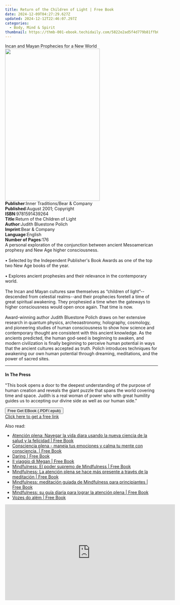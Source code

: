 ```yaml
---
title: Return of the Children of Light | Free Book
date: 2024-12-09T04:27:29.627Z
updated: 2024-12-12T22:46:07.297Z
categories:
  - Body, Mind & Spirit
thumbnail: https://thmb-001-ebook.techidaily.com/5822e2ad5f4d779b81ffb04381164fb81bc45a8ca133a3f991a1f8a846f644c8.jpg
---
```

<main id="book-container">
  <div class="flex flex-col">
    <div class="book-brief flex-1 py-6 px-4 sm:p-6 md:py-10 md:px-8">
      <!-- brief-->
      <div class="book-brief-main">
        Incan and Mayan Prophecies for a New World
      </div>
    </div>
    <div
      class="book-meta-info flex-1 grid gap-4 col-start-1 col-end-3 row-start-1 sm:mb-6 sm:grid-cols-4 lg:gap-6 lg:col-start-2 lg:row-end-6 lg:row-span-6 lg:mb-0"
    >
      <div
        class="book-meta-info-left place-content-center mt-4 p-4 text-sm leading-6 col-start-2 col-span-2 dark:text-slate-400"
      >
        <img
          class="w-full h-500 object-cover rounded-lg sm:h-255 sm:col-span-2 lg:col-span-full"
          src="https://img-001-ebook.techidaily.com/7b24a84e34f70da2b951db76552c36d9eb56bc3953d2b8fe0a6e94802e8c26a0.jpg"
          alt=""
          width="312"
          height="500"
        />
      </div>
      <div
        class="book-meta-info-right mt-2 col-start-1 row-start-2 col-span-3 self-center"
      >
        <!-- meta data  -->
        <div class="flex flex-col px-4 md:px-8">
          <div class="flex-1">
            <strong>Publisher</strong>:<span class="px-2"
              >Inner Traditions/Bear &amp; Company</span
            >
          </div>
          <div class="flex-1">
            <strong>Published</strong>:<span class="px-2"
              >August 2001; Copyright</span
            >
          </div>
          <div class="flex-1">
            <strong>ISBN</strong>:<span class="px-2">9781591439264</span>
          </div>
          <div class="flex-1">
            <strong>Title</strong>:<span class="px-2"
              >Return of the Children of Light</span
            >
          </div>
          <div class="flex-1">
            <strong>Author</strong>:<span class="px-2"
              >Judith Bluestone Polich</span
            >
          </div>
          <div class="flex-1">
            <strong>Imprint</strong>:<span class="px-2"
              >Bear &amp; Company</span
            >
          </div>
          <div class="flex-1">
            <strong>Language</strong>:<span class="px-2">English</span>
          </div>
          <div class="flex-1">
            <strong>Number of Pages</strong>:<span class="px-2">176</span>
          </div>
        </div>
      </div>
    </div>
    <div class="book-description flex-1 py-6 px-4 sm:p-6 md:py-10 md:px-8">
      <div class="book-description-main">
        <div accordion-content="" id="description">
          A personal exploration of the conjunction between ancient Mesoamerican
          prophesy and New Age higher consciousness. <br />
          <br />• Selected by the Independent Publisher's Book Awards as one of
          the top two New Age books of the year. <br />
          <br />• Explores ancient prophesies and their relevance in the
          contemporary world. <br />
          <br />The Incan and Mayan cultures saw themselves as “children of
          light”--descended from celestial realms--and their prophecies foretell
          a time of great spiritual awakening. They prophesied a time when the
          gateways to higher consciousness would open once again. That time is
          now. <br />
          <br />Award-winning author Judith Bluestone Polich draws on her
          extensive research in quantum physics, archeoastronomy, holography,
          cosmology, and pioneering studies of human consciousness to show how
          science and contemporary thought are consistent with this ancient
          knowledge. As the ancients predicted, the human god-seed is beginning
          to awaken, and modern civilization is finally beginning to perceive
          human potential in ways that the ancient cultures accepted as truth.
          Polich introduces techniques for awakening our own human potential
          through dreaming, meditations, and the power of sacred sites.
        </div>
        <div class="accordion-fader"></div>
      </div>
    </div>
    <div class="book-excerpts flex-1 py-6 px-4 sm:p-6 md:py-10 md:px-8">
      <!-- excerpts-->
      <div class="book-excerpts-main">
        <hr />
        <h4 class="placeholder placeholder-heading">
          <span>In The Press</span>
        </h4>
        <p>
          "This book opens a door to the deepest understanding of the purpose of
          human creation and reveals the giant puzzle that spans the world
          covering time and space. Judith is a real woman of power who with
          great humility guides us to accepting our divine side as well as our
          human side."
        </p>
      </div>
    </div>
    <div
      class="book-about-author flex-1 py-6 px-4 sm:p-6 md:py-10 md:px-8"
    ></div>
    <div class="book-free-get flex-1 py-6 px-4 sm:p-6 md:py-10 md:px-8">
      <button
        id="btn-free-get"
        class="bg-blue-500 hover:bg-blue-700 text-white font-bold py-2 px-4 rounded"
      >
        Free Get EBook (.PDF/.epub)
      </button>
      <div id="countdown-display" class="px-2 text-lg mt-2"></div>
      <a
        id="free-link"
        class="hidden bg-blue-500 hover:bg-blue-700 text-white font-bold py-2 px-4 rounded"
        href="https://www.ebooks.com/en-us/book/95782338/return-of-the-children-of-light/judith-bluestone-polich/"
        target="_blank"
        >Click here to get a free link</a
      >
    </div>
    <script>
      let countdownTime = 0;
      let countdownInterval = null;
      document
        .getElementById('btn-free-get')
        .addEventListener('click', startCountdown);
      function startCountdown() {
        countdownTime = new Date().getTime() + 60000 * 3;
        countdownInterval = setInterval(updateCountdown, 1000);
        document.getElementById('btn-free-get').disabled = true;
        document
          .getElementById('btn-free-get')
          .classList.add('bg-gray-500', 'cursor-not-allowed');
      }
      function updateCountdown() {
        let currentTime = new Date().getTime();
        let timeLeft = countdownTime - currentTime;
        let secondsLeft = Math.floor(timeLeft / 1000);
        document.getElementById('countdown-display').innerHTML =
          `Remaining time: ${secondsLeft} seconds.`;
        if (secondsLeft <= 0) {
          clearInterval(countdownInterval);
          document.getElementById('btn-free-get').classList.add('hidden');
          document.getElementById('free-link').classList.remove('hidden');
          document.getElementById('countdown-display').innerHTML = '';
        }
      }
    </script>
  </div>
</main>

<ins class="adsbygoogle"
      style="display:block"
      data-ad-client="ca-pub-7571918770474297"
      data-ad-slot="8358498916"
      data-ad-format="auto"
      data-full-width-responsive="true"></ins>
    

<span class="atpl-alsoreadstyle">Also read:</span>
<div><ul>
<li><a href="https://novels-ebooks.techidaily.com/210398544-9781667413624-atencion-plena-navegar-la-vida-diara-usando-la-nueva-ciencia-de-la-salud-y-la-felicidad/"><u>Atención plena: Navegar la vida diara usando la nueva ciencia de la salud y la felicidad | Free Book</u></a></li>
<li><a href="https://novels-ebooks.techidaily.com/210398609-9781667414218-consciencia-plena-maneja-tus-emociones-y-calma-tu-mente-con-consciencia/"><u>Consciencia plena - maneja tus emociones y calma tu mente con consciencia. | Free Book</u></a></li>
<li><a href="https://novels-ebooks.techidaily.com/210398529-9781667412016-daring/"><u>Daring | Free Book</u></a></li>
<li><a href="https://novels-ebooks.techidaily.com/210398457-9781667410401-il-viaggio-di-megan/"><u>Il viaggio di Megan | Free Book</u></a></li>
<li><a href="https://novels-ebooks.techidaily.com/210398627-9781667414225-mindfulness-el-poder-supremo-de-mindfulness/"><u>Mindfulness: El poder supremo de Mindfulness | Free Book</u></a></li>
<li><a href="https://novels-ebooks.techidaily.com/210398477-9781667408910-mindfulness-la-atencion-plena-se-hace-mas-presente-a-traves-de-la-meditacion/"><u>Mindfulness: La atención plena se hace más presente a través de la meditación | Free Book</u></a></li>
<li><a href="https://novels-ebooks.techidaily.com/210398476-9781667414263-mindfulness-meditacion-guiada-de-mindfulness-para-principiantes/"><u>Mindfulness: meditación guiada de Mindfulness para principiantes | Free Book</u></a></li>
<li><a href="https://novels-ebooks.techidaily.com/210398622-9781667414232-mindfulness-su-guia-diaria-para-lograr-la-atencion-plena/"><u>Mindfulness: su guía diaria para lograr la atención plena | Free Book</u></a></li>
<li><a href="https://novels-ebooks.techidaily.com/210398449-9781667411996-vozes-do-alem/"><u>Vozes do além | Free Book</u></a></li>
</ul></div>

<!-- affiliate ads begin -->
<iframe width="560" height="315" src="https://www.youtube.com/embed/qmQjRcnaq9g?si=jadcGtXemUAlKOTa" title="YouTube video player" frameborder="0" allow="accelerometer; autoplay; clipboard-write; encrypted-media; gyroscope; picture-in-picture; web-share" referrerpolicy="strict-origin-when-cross-origin" allowfullscreen></iframe>
<!-- affiliate ads end -->

